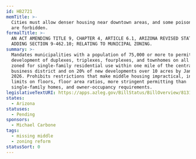 ```yaml
---
id: HB2721
memTitle: >-
  Cities must allow denser housing near downtown areas, and some poison pills
  are forbidden.
formalTitle: >-
  AN ACT AMENDING TITLE 9, CHAPTER 4, ARTICLE 6.1, ARIZONA REVISED STATUTES, BY
  ADDING SECTION 9-462.10; RELATING TO MUNICIPAL ZONING.
summary: >-
  Mandates municipalities with a population of 75,000 or more to permit the
  development of duplexes, triplexes, fourplexes, and townhomes on all lots
  zoned for single-family residential use within one mile of the central
  business district and on 20% of new developments over 10 acres by January 1,
  2026. Prohibits restrictions that make middle housing impractical, including
  limits on floors, floor area ratios, more stringent permitting than
  single-family homes, and owner-occupancy requirements.
legislativeTextURI: https://apps.azleg.gov/BillStatus/BillOverview/81316
states:
  - Arizona
statuses:
  - Pending
sponsors:
  - Michael Carbone
tags:
  - missing middle
  - zoning reform
statusSort: 0
---
```

